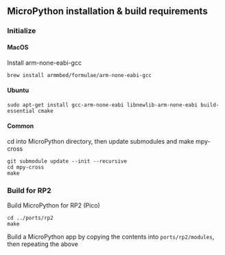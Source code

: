 ## MicroPython installation & build requirements

### Initialize
#### MacOS
Install arm-none-eabi-gcc
```
brew install armmbed/formulae/arm-none-eabi-gcc
```

#### Ubuntu
```
sudo apt-get install gcc-arm-none-eabi libnewlib-arm-none-eabi build-essential cmake
```

#### Common
cd into MicroPython directory, then update submodules and make mpy-cross
```
git submodule update --init --recursive
cd mpy-cross
make
```

### Build for RP2
Build MicroPython for RP2 (Pico)
```
cd ../ports/rp2
make
```

Build a MicroPython app by copying the contents into `ports/rp2/modules`, then repeating the above
